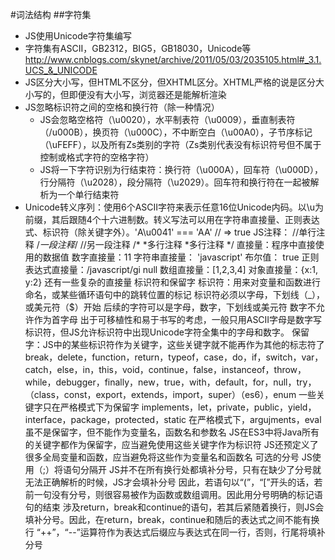 #词法结构
##字符集
* JS使用Unicode字符集编写
* 字符集有ASCII，GB2312，BIG5，GB18030，Unicode等​
http://www.cnblogs.com/skynet/archive/2011/05/03/2035105.html#_3.1.UCS_&_UNICODE
* JS区分大小写，但HTML不区分，但XHTML区分。XHTML严格的说是区分大小写的，但即便没有大小写，浏览器还是能解析渲染
* JS忽略标识符之间的空格和换行符（除一种情况）
  * JS会忽略空格符（\u0020），水平制表符（\u0009），垂直制表符（/u000B），换页符（\u000C），不中断空白（\u00A0），子节序标记（\uFEFF），以及所有Zs类别的字符（Zs类别代表没有标识符号但不属于控制或格式字符的空格字符）
  * JS将一下字符识别为行结束符：换行符（\u000A），回车符（\u000D），行分隔符（\u2028），段分隔符（\u2029）。回车符和换行符在一起被解析为一个单行结束符
* Unicode转义序列：使用6个ASCII字符来表示任意16位Unicode内码。以\u为前缀，其后跟随4个十六进制数。转义写法可以用在字符串直接量、正则表达式、标识符（除关键字外）。'A\u0041' === 'AA' // => true
JS注释：
//单行注释
/*一段注释*/ //另一段注释
/* *多行注释 *多行注释 */
直接量：程序中直接使用的数据值
数字直接量：11
字符串直接量： 'javascript'
布尔值： true
正则表达式直接量：/javascript/gi
null
数组直接量：[1,2,3,4]
对象直接量：{x:1, y:2}
还有一些复杂的直接量
标识符和保留字
标识符：用来对变量和函数进行命名，或某些循环语句中的跳转位置的标记
标识符必须以字母，下划线（_），或美元符（$）开始
后续的字符可以是字母，数字，下划线或美元符
数字不允许作为首字母
出于可移植性和易于书写的考虑，一般只用ASCII字母是数字写标识符，但JS允许标识符中出现Unicode字符全集中的字母和数字。
保留字：JS中的某些标识符作为关键字，这些关键字就不能再作为其他的标志符了
break，delete，function，return，typeof，case，do，if，switch，var，catch，else，in，this，void，continue，false，instanceof，throw，while，debugger，finally，new，true，with，default，for，null，try，（class，const，export，extends，import，super）（es6），enum
一些关键字只在严格模式下为保留字
implements，let，private，public，yield，interface，package，protected，static
在严格模式下，argujments，eval虽不是保留字，但不能作为变量名，函数名和参数名
JS在ES3中将Java所有的关键字都作为保留字，应当避免使用这些关键字作为标识符
JS还预定义了很多全局变量和函数，应当避免将这些作为变量名和函数名
可选的分号
JS使用（;）将语句分隔开
JS并不在所有换行处都填补分号，只有在缺少了分号就无法正确解析的时候，JS才会填补分号
因此，若语句以“(”，“[”开头的话，若前一句没有分号，则很容易被作为函数或数组调用。因此用分号明确的标记语句的结束
涉及return，break和continue的语句，若其后紧随着换行，则JS会填补分号。因此，在return，break，continue和随后的表达式之间不能有换行
“++”，“--”运算符作为表达式后缀应与表达式在同一行，否则，行尾将填补分号